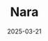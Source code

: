 ---
title: "Nara"
excerpt: "#TODO"
permalink: /voyage/japan/nara
collection: japan
date: 2025-03-21
header:
  overlay_image: voyage/japan/Nara-3v1.jpg
---